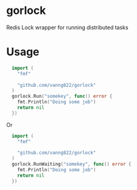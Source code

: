 # gorlock

Redis Lock wrapper for running distributed tasks

# Usage

```go
  import (
    "fmf"
    
    "github.com/vanng822/gorlock"
  )
  gorlock.Run("somekey", func() error {
    fmt.Println("Doing some job")
    return nil
  })
```

Or

```go
  import (
    "fmf"
    
    "github.com/vanng822/gorlock"
  )
  gorlock.RunWaiting("somekey", func() error {
    fmt.Println("Doing some job")
    return nil
  })
```

